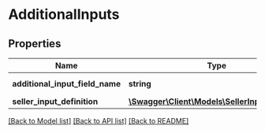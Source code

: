 # AdditionalInputs

## Properties
Name | Type | Description | Notes
------------ | ------------- | ------------- | -------------
**additional_input_field_name** | **string** | The field name. | [optional] 
**seller_input_definition** | [**\Swagger\Client\Models\SellerInputDefinition**](SellerInputDefinition.md) |  | [optional] 

[[Back to Model list]](../../README.md#documentation-for-models) [[Back to API list]](../../README.md#documentation-for-api-endpoints) [[Back to README]](../../README.md)

